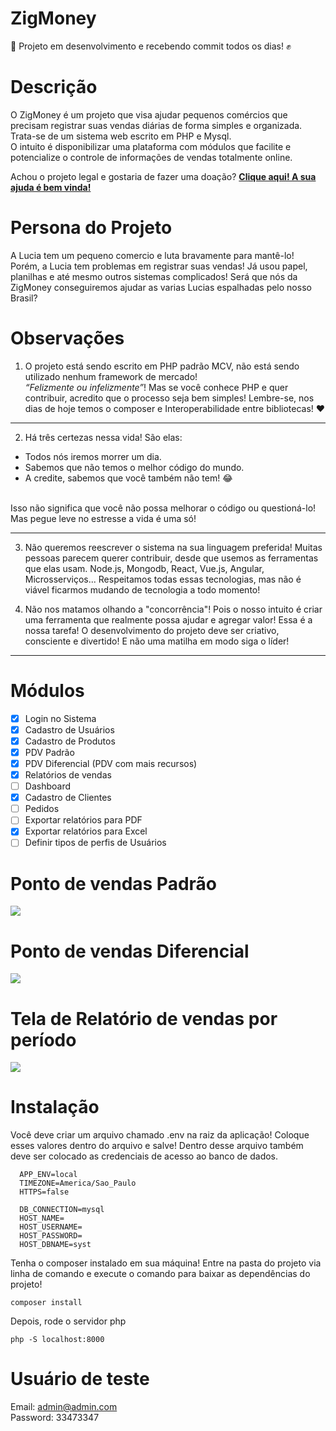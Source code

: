 # ZigMoney
🚧 Projeto em desenvolvimento e recebendo commit todos os dias! ✊

# Descrição
<p>
O ZigMoney é um projeto que visa ajudar pequenos comércios que precisam registrar suas vendas diárias de forma simples e organizada. Trata-se de um sistema web escrito em PHP e Mysql. <br>
O intuito é disponibilizar uma plataforma com módulos que facilite e potencialize o controle de informações de vendas totalmente online. 
</p>

<p>
  Achou o projeto legal e gostaria de fazer uma doação? <a href="https://pag.ae/7W6_WBpg2" target="_blank">
  <b>Clique aqui! A sua ajuda é bem vinda!</b></a> 
</p>

# Persona do Projeto
<p>
A Lucia tem um pequeno comercio e luta bravamente para mantê-lo! Porém, a Lucia tem problemas em registrar suas vendas! Já usou papel, planilhas e até mesmo outros sistemas complicados! Será que nós da ZigMoney conseguiremos ajudar as varias Lucias espalhadas pelo nosso Brasil?
</p>

# Observações
1. O projeto está sendo escrito em PHP padrão MCV, não está sendo utilizado nenhum framework de mercado!  <br> 
*“Felizmente ou infelizmente”*! Mas se você conhece PHP e quer contribuir, acredito que o processo seja bem simples! Lembre-se, nos dias de hoje temos o composer e Interoperabilidade entre bibliotecas! ❤

<hr>

2. Há três certezas nessa vida! São elas: 
* Todos nós iremos morrer um dia. 
* Sabemos que não temos o melhor código do mundo.
* A credite, sabemos que você também não tem! 😂 <br> <br>

Isso não significa que você não possa melhorar o código ou questioná-lo! Mas pegue leve no estresse a vida é uma só!
<hr>

3. Não queremos reescrever o sistema na sua linguagem preferida! Muitas pessoas parecem querer contribuir, desde que usemos as ferramentas que elas usam. Node.js, Mongodb, React, Vue.js, Angular, Microsserviços... Respeitamos todas essas tecnologias, mas não é viável ficarmos mudando de tecnologia a todo momento!

4. Não nos  matamos olhando a "concorrência"! Pois o nosso intuito é criar uma ferramenta que realmente possa ajudar e agregar valor! Essa é a nossa tarefa! O desenvolvimento do projeto deve ser criativo, consciente e divertido! E não uma matilha em modo siga o líder! 
<hr>

# Módulos
- [x] Login no Sistema
- [x] Cadastro de Usuários
- [x] Cadastro de Produtos
- [x] PDV Padrão 
- [x] PDV Diferencial (PDV com mais recursos)
- [x] Relatórios de vendas
- [ ] Dashboard
- [x] Cadastro de Clientes
- [ ] Pedidos
- [ ] Exportar relatórios para PDF
- [x] Exportar relatórios para Excel
- [ ] Definir tipos de perfis de Usuários

# Ponto de vendas Padrão
<img src="https://raw.githubusercontent.com/valdiney/zig/master/prints/tela_de_venda.png"/>

# Ponto de vendas Diferencial
<img src="https://raw.githubusercontent.com/valdiney/zig/master/prints/tela_de_venda_diferencial.png"/>

# Tela de Relatório de vendas por período
<img src="https://raw.githubusercontent.com/valdiney/zig/master/prints/tela_de_relatorio_por_periodo.png"/>

# Instalação 
<p>
  Você deve criar um arquivo chamado .env na raiz da aplicação! Coloque esses valores dentro do arquivo e salve!
  Dentro desse arquivo também deve ser colocado as credenciais de acesso ao banco de dados.
</p>

```TEXT
  APP_ENV=local
  TIMEZONE=America/Sao_Paulo
  HTTPS=false

  DB_CONNECTION=mysql
  HOST_NAME=
  HOST_USERNAME=
  HOST_PASSWORD=
  HOST_DBNAME=syst
```

Tenha o composer instalado em sua máquina! Entre na pasta do projeto via linha de comando e execute
o comando para baixar as dependências do projeto!

```TEXT
composer install
```

Depois, rode o servidor php

```TEXT
php -S localhost:8000
```

# Usuário de teste
Email: admin@admin.com <br>
Password: 33473347
